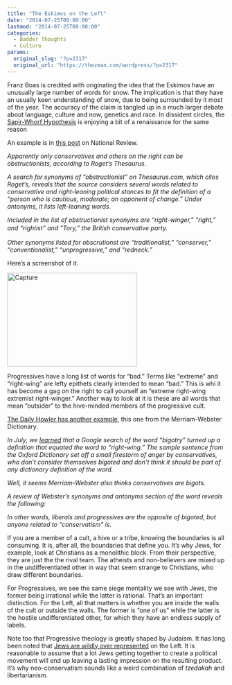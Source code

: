 ```yaml
---
title: "The Eskimos on the Left"
date: "2014-07-25T00:00:00"
lastmod: "2014-07-25T00:00:00"
categories:
  - Badder Thoughts
  - Culture
params:
  original_slug: "?p=2317"
  original_url: "https://thezman.com/wordpress/?p=2317"
---
```


Franz Boas is credited with originating the idea that the Eskimos have
an unusually large number of words for snow. The implication is that
they have an usually keen understanding of snow, due to being surrounded
by it most of the year. The accuracy of the claim is tangled up in a
much larger debate about language, culture and now, genetics and race.
In dissident circles, the
<a href="http://en.wikipedia.org/wiki/Linguistic_relativity"
rel="noopener noreferrer" target="_blank">Sapir-Whorf Hypothesis</a> is
enjoying a bit of a renaissance for the same reason

An example is in <a
href="http://www.nationalreview.com/corner/383667/thesaurus-synonyms-obstructionist-include-right-winger-rightist-tory-andrew-johnson"
rel="noopener noreferrer" target="_blank">this post</a> on National
Review.

*Apparently only conservatives and others on the right can be
obstructionists, according to Roget’s Thesaurus.*

*A search for synonyms of “obstructionist” on Thesaurus.com, which cites
Roget’s, reveals that the source considers several words related to
conservative and right-leaning political stances to fit the definition
of a “person who is cautious, moderate; an opponent of change.” Under
antonyms, it lists left-leaning words.*

*Included in the list of obstructionist synonyms are “right-winger,”
“right,” and “rightist” and ”Tory,”
the<span style="font-size: 1em; letter-spacing: 0px; line-height: 1.5em;">
British conservative party.</span>*

*Other synonyms listed for obscrutionst are “traditionalist,”
“conserver,” “conventionalist,” “unprogressive,” and “redneck.”*

Here’s a screenshot of it.

[<img
src="http://thezman.com/wordpress/wp-content/uploads/2014/07/Capture-300x216.png"
class="aligncenter size-medium wp-image-2318" decoding="async"
sizes="(max-width: 300px) 100vw, 300px"
srcset="https://thezman.com/wordpress/wp-content/uploads/2014/07/Capture-300x216.png 300w, https://thezman.com/wordpress/wp-content/uploads/2014/07/Capture.png 668w"
width="300" height="216" alt="Capture" />](http://thezman.com/wordpress/wp-content/uploads/2014/07/Capture.png)

Progressives have a long list of words for “bad.” Terms like “extreme”
and “right-wing” are lefty epithets clearly intended to mean “bad.” This
is whi it has become a gag on the right to call yourself an “extreme
right-wing extremist right-winger.” Another way to look at it is these
are all words that mean “outsider” to the hive-minded members of the
progressive cult.

<a
href="http://dailycaller.com/2014/07/21/merriam-webster-editor-apologizes-for-bigotry-association-to-conservatism-sort-of/"
rel="noopener noreferrer" target="_blank">The Daily Howler has another
example</a>, this one from the Merriam-Webster Dictionary.

*In July,
we [learned](http://dailycaller.com/2014/06/13/heres-the-shocking-way-google-uses-bigotry-in-a-sentence/)
that a Google search of the word “bigotry” turned up a definition that
equated the word to “right-wing.” The sample sentence from the Oxford
Dictionary set off a small firestorm of anger by conservatives, who
don’t consider themselves bigoted and don’t think it should be part of
any dictionary definition of the word.*

*Well, it seems Merriam-Webster also thinks conservatives are bigots.*

*A review of Webster’s synonyms and antonyms section of the word reveals
the following:*

*In other words, liberals and progressives are the opposite of bigoted,
but anyone related to “conservatism” is.*

If you are a member of a cult, a hive or a tribe, knowing the boundaries
is all consuming. It is, after all, the boundaries that define you. It’s
why Jews, for example, look at Christians as a monolithic block. From
their perspective, they are just the the rival team. The atheists and
non-believers are mixed up in the undifferentiated other in way that
seem strange to Christians, who draw different boundaries.

For Progressives, we see the same siege mentality we see with Jews, the
former being irrational while the latter is rational. That’s an
important distinction. For the Left, all that matters is whether you are
inside the walls of the cult or outside the walls. The former is “one of
us” while the latter is the hostile undifferentiated other, for which
they have an endless supply of labels.

Note too that Progressive theology is greatly shaped by Judaism. It has
long been noted that <a
href="http://online.wsj.com/news/articles/SB10001424052970203440104574402591116901498"
rel="noopener noreferrer" target="_blank">Jews are wildly over
represented</a> on the Left. It is reasonable to assume that a lot Jews
getting together to create a political movement will end up leaving a
lasting impression on the resulting product. It’s why neo-conservatism
sounds like a weird combination of *tzedakah* and libertarianism.
